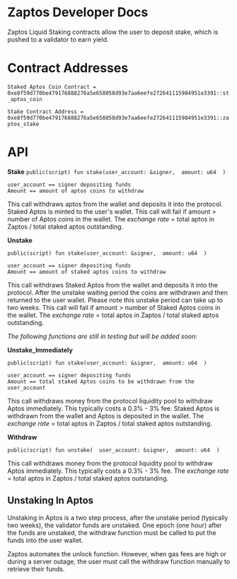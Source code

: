 # Zaptos Developer Docs
Zaptos Liquid Staking contracts allow the user to deposit stake, which is pushed to a validator to earn yield.
# Contract Addresses
`Staked Aptos Coin Contract = 0xe8f59d770be479176888276a5e658058d93e7aa6eefe272641115984951e3391::st_aptos_coin`

`Stake Contract Address = 0xe8f59d770be479176888276a5e658058d93e7aa6eefe272641115984951e3391::zaptos_stake`
# API

**Stake**
`public(script) fun stake(user_account: &signer,  amount: u64  )`

	user_account == signer depositing funds
	Amount == amount of aptos coins to withdraw
This call withdraws aptos from the wallet and deposits it into the protocol. Staked Aptos is minted to the user's wallet. This call will fail if amount > number of Aptos coins in the wallet. The *exchange rate* = total aptos in Zaptos / total staked aptos outstanding.



**Unstake**

`public(script) fun stake(user_account: &signer,  amount: u64  )`

	user_account == signer depositing funds
	Amount == amount of staked aptos coins to withdraw 

This call withdraws Staked Aptos from the wallet and deposits it into the protocol.  After the unstake waiting period the coins are withdrawn and then returned to the user wallet. Please note this unstake period can take up to two weeks. This call will fail if amount > number of Staked Aptos coins in the wallet. The *exchange rate* = total aptos in Zaptos / total staked aptos outstanding.


*The following functions are still in testing but will be added soon:*


**Unstake_Immediately**

`public(script) fun stake(user_account: &signer,  amount: u64  )`

	user_account == signer depositing funds
	Amount == total staked Aptos coins to be withdrawn from the user_account 

This call withdraws money from the protocol liquidity pool to withdraw Aptos immediately. This typically costs a 0.3% - 3% fee.  Staked Aptos is withdrawn from the wallet and Aptos is deposited in the wallet. The *exchange rate* = total aptos in Zaptos / total staked aptos outstanding.


**Withdraw**

`public(script) fun unstake(  user_account: &signer,  amount: u64  )`

This call withdraws money from the protocol liquidity pool to withdraw Aptos immediately. This typically costs a 0.3% - 3% fee. The *exchange rate* = total aptos in Zaptos / total staked aptos outstanding.


## Unstaking In Aptos

Unstaking in Aptos is a two step process, after the unstake period (typically two weeks), the validator funds are unstaked. One epoch (one hour) after the funds are unstaked, the withdraw function must be called to put the funds into the user wallet.

Zaptos automates the unlock function. However, when gas fees are high or during a server outage, the user must call the withdraw function manually to retrieve their funds.
